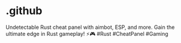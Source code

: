 # .github
Undetectable Rust cheat panel with aimbot, ESP, and more. Gain the ultimate edge in Rust gameplay! ⚡️🎮 #Rust #CheatPanel #Gaming
